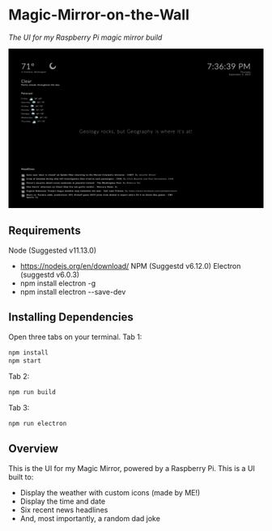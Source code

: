 # Magic-Mirror-on-the-Wall
_The UI for my Raspberry Pi magic mirror build_

![Magic Mirror on the wall](mirror-ui.png?raw=true)

## Requirements
Node (Suggested v11.13.0)
- https://nodejs.org/en/download/
NPM (Suggestd v6.12.0)
Electron (suggestd v6.0.3)
- npm install electron -g
- npm install electron --save-dev

## Installing Dependencies
Open three tabs on your terminal. 
Tab 1: 
```sh
npm install 
npm start
```

Tab 2: 
```sh
npm run build
```

Tab 3: 
```sh
npm run electron
```

## Overview

This is the UI for my Magic Mirror, powered by a Raspberry Pi. This is a UI built to:
- Display the weather with custom icons (made by ME!)
- Display the time and date
- Six recent news headlines
- And, most importantly, a random dad joke